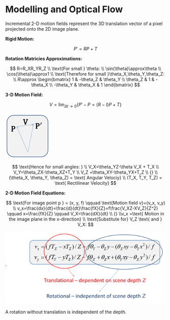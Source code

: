 # Modelling and Optical Flow
Incremental 2-D motion fields represent the 3D translation vector of a pixel projected onto the 2D image plane. 

**Rigid Motion:**

$$ P'=RP+T $$

**Rotation Matricies Approximations:**

$$ R=R_XR_YR_Z \\ \text{For small } \theta: \\ \sin(\theta)\approx\theta \\ \cos(\theta)\approx1 \\ \text{Therefore for small }\theta_X,\theta_Y,\theta_Z: \\ R\approx \begin{bmatrix} 1 & -\theta_Z & \theta_Y \\ \theta_Z & 1 & -\theta_X \\ -\theta_Y & \theta_X & 1 \end{bmatrix} $$

**3-D Motion Field:**

$$ V=\lim_{\Delta t \rightarrow0}\left \{ P'-P=(R-I)P+T \right \}  $$

![Untitled](1eda1ae6_Untitled.png)

$$ \text{Hence for small angles: } \\ V_X=\theta_YZ-\theta V_X + T_X \\ V_Y=\theta_ZX-\theta_XZ+T_Y \\ V_Z =\theta_XY-\theta_YX+T_Z \\ {} \\ (\theta_X, \theta_Y, \theta_Z) = \text{ Angular Velociy} \\ (T_X, T_Y, T_Z) = \text{ Rectilinear Velocity} $$

**2-D Motion Field Equations:**

$$ \text{For image point p } = (x, y, f) \qquad \text{Motion field v}=(v_x, v_y) \\ v_x=\frac{dx}{dt}=\frac{d}{dt}\frac{fX}{Z}=f\frac{V_XZ-XV_Z}{Z^2} \qquad x=\frac{fX}{Z} \qquad V_X=\frac{dX}{dt} \\ {} \\v_x =\text{ Motion in the image plane in the x-direction} \\ \text{Substitute for} V_Z \text{ and } V_X: $$

![Untitled](c45290ec_Untitled.png)

A rotation without translation is independent of the depth.

